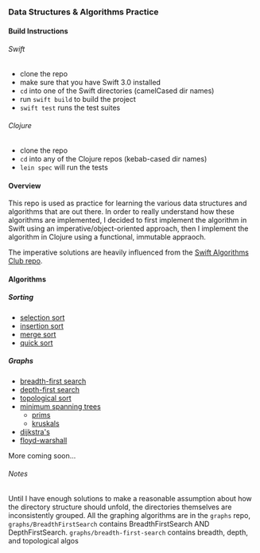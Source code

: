 ### Data Structures & Algorithms Practice

#### Build Instructions
###### Swift
  - clone the repo
  - make sure that you have Swift 3.0 installed
  - `cd` into one of the Swift directories (camelCased dir names)
  - run `swift build` to build the project
  - `swift test` runs the test suites

###### Clojure
  - clone the repo
  - `cd` into any of the Clojure repos (kebab-cased dir names)
  - `lein spec` will run the tests

#### Overview
This repo is used as practice for learning the various data structures and algorithms that are out there.
In order to really understand how these algorithms are implemented, I decided to first implement the
algorithm in Swift using an imperative/object-oriented approach, then I implement the algorithm
in Clojure using a functional, immutable appraoch.

The imperative solutions are heavily influenced from the [Swift Algorithms Club repo](https://github.com/raywenderlich/swift-algorithm-club).

#### Algorithms
##### Sorting
 - [selection sort](https://en.wikipedia.org/wiki/Selection_sort)
 - [insertion sort](https://en.wikipedia.org/wiki/Insertion_sort)
 - [merge sort](https://en.wikipedia.org/wiki/Merge_sort)
 - [quick sort](https://en.wikipedia.org/wiki/Quicksort)

##### Graphs
  - [breadth-first search](https://en.wikipedia.org/wiki/Breadth-first_search)
  - [depth-first search](https://en.wikipedia.org/wiki/Depth-first_search)
  - [topological sort](https://en.wikipedia.org/wiki/Topological_sorting)
  - [minimum spanning trees](https://en.wikipedia.org/wiki/Minimum_spanning_tree)
    - [prims](https://en.wikipedia.org/wiki/Prim%27s_algorithm)
    - [kruskals](https://en.wikipedia.org/wiki/Kruskal%27s_algorithm)
  - [dijkstra's](https://en.wikipedia.org/wiki/Dijkstra%27s_algorithm)
  - [floyd-warshall](https://en.wikipedia.org/wiki/Floyd%E2%80%93Warshall_algorithm)

More coming soon...

###### Notes
Until I have enough solutions to make a reasonable assumption about how the directory structure should unfold, the directories themselves are inconsistently grouped. All the graphing algorithms are in the `graphs` repo, `graphs/BreadthFirstSearch` contains BreadthFirstSearch AND DepthFirstSearch.
`graphs/breadth-first-search` contains breadth, depth, and topological algos
